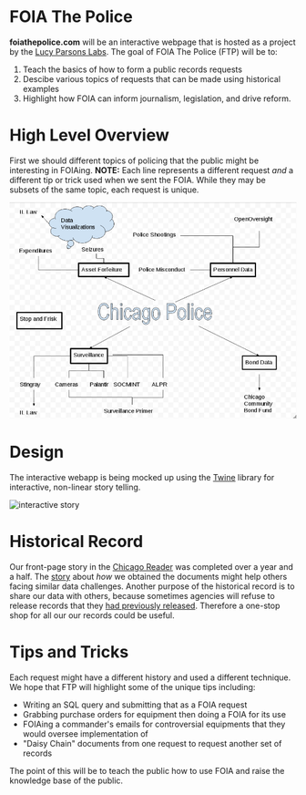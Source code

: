 # FOIA The Police

**foiathepolice.com** will be an interactive webpage that is hosted as a project by the [Lucy Parsons Labs](https://lucyparsonslabs.com/). The goal of FOIA The Police (FTP)  will be to: 

 1. Teach the basics of how to form a public records requests
 2. Descibe various topics of requests that can be made using historical examples
 3. Highlight how FOIA can inform journalism, legislation, and drive reform.

# High Level Overview

First we should different topics of policing that the public might be interesting in FOIAing. **NOTE:** Each line represents a different request _and_
a different tip or trick used when we sent the FOIA. While they may be subsets of the same topic, each request is unique. 

![architectural overview](images/FOIAthePoliceHighLevel.png)

# Design

The interactive webapp is being mocked up using the [Twine](http://twinery.org) library for interactive, non-linear story telling.

![interactive story](images/FTPolice.gif)

# Historical Record

Our front-page story in the [Chicago Reader](https://www.chicagoreader.com/chicago/chicago-police-department-civil-forfeiture-investigation/Content?oid=23728922) was completed over a year and a half. The [story](https://www.chicagoreader.com/Bleader/archives/2016/09/29/how-we-pulled-back-the-curtain-on-cpds-secret-spending) about _how_ we obtained the documents might help others facing similar data challenges. Another purpose of the historical record is to share our data with others, because sometimes agencies will refuse to release records that they [had previously released](https://www.muckrock.com/news/archives/2017/apr/26/chicago-police-cellebrite/). Therefore a one-stop shop for all our our records could be useful. 

# Tips and Tricks

Each request might have a different history and used a different technique. We hope that FTP will highlight some of the unique tips including:
 
 * Writing an SQL query and submitting that as a FOIA request
 * Grabbing purchase orders for equipment then doing a FOIA for its use
 * FOIAing a commander's emails for controversial equipments that they would oversee implementation of
 * "Daisy Chain" documents from one request to request another set of records

The point of this will be to teach the public how to use FOIA and raise the knowledge base of the public. 


